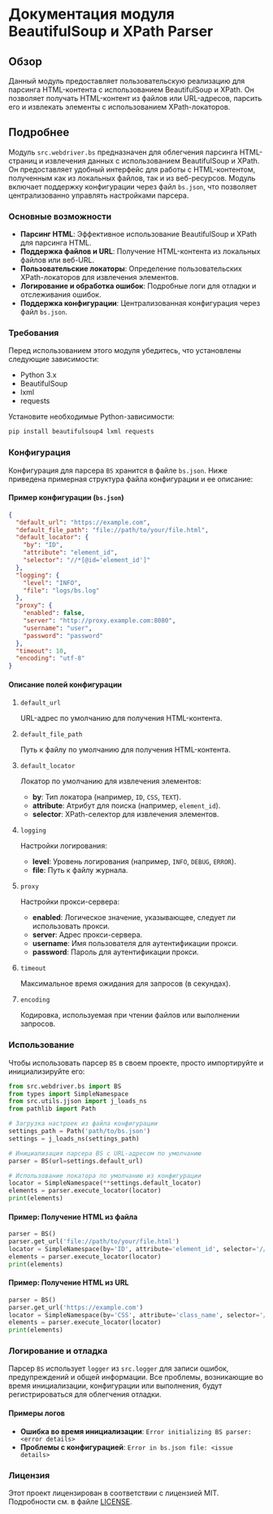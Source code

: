 # Документация модуля BeautifulSoup и XPath Parser

## Обзор

Данный модуль предоставляет пользовательскую реализацию для парсинга HTML-контента с использованием BeautifulSoup и XPath. Он позволяет получать HTML-контент из файлов или URL-адресов, парсить его и извлекать элементы с использованием XPath-локаторов.

## Подробнее

Модуль `src.webdriver.bs` предназначен для облегчения парсинга HTML-страниц и извлечения данных с использованием BeautifulSoup и XPath. Он предоставляет удобный интерфейс для работы с HTML-контентом, полученным как из локальных файлов, так и из веб-ресурсов. Модуль включает поддержку конфигурации через файл `bs.json`, что позволяет централизованно управлять настройками парсера.

### Основные возможности

- **Парсинг HTML**: Эффективное использование BeautifulSoup и XPath для парсинга HTML.
- **Поддержка файлов и URL**: Получение HTML-контента из локальных файлов или веб-URL.
- **Пользовательские локаторы**: Определение пользовательских XPath-локаторов для извлечения элементов.
- **Логирование и обработка ошибок**: Подробные логи для отладки и отслеживания ошибок.
- **Поддержка конфигурации**: Централизованная конфигурация через файл `bs.json`.

### Требования

Перед использованием этого модуля убедитесь, что установлены следующие зависимости:

- Python 3.x
- BeautifulSoup
- lxml
- requests

Установите необходимые Python-зависимости:

```bash
pip install beautifulsoup4 lxml requests
```

### Конфигурация

Конфигурация для парсера `BS` хранится в файле `bs.json`. Ниже приведена примерная структура файла конфигурации и ее описание:

#### Пример конфигурации (`bs.json`)

```json
{
  "default_url": "https://example.com",
  "default_file_path": "file://path/to/your/file.html",
  "default_locator": {
    "by": "ID",
    "attribute": "element_id",
    "selector": "//*[@id='element_id']"
  },
  "logging": {
    "level": "INFO",
    "file": "logs/bs.log"
  },
  "proxy": {
    "enabled": false,
    "server": "http://proxy.example.com:8080",
    "username": "user",
    "password": "password"
  },
  "timeout": 10,
  "encoding": "utf-8"
}
```

#### Описание полей конфигурации

1.  `default_url`

    URL-адрес по умолчанию для получения HTML-контента.

2.  `default_file_path`

    Путь к файлу по умолчанию для получения HTML-контента.

3.  `default_locator`

    Локатор по умолчанию для извлечения элементов:

    *   **by**: Тип локатора (например, `ID`, `CSS`, `TEXT`).
    *   **attribute**: Атрибут для поиска (например, `element_id`).
    *   **selector**: XPath-селектор для извлечения элементов.

4.  `logging`

    Настройки логирования:

    *   **level**: Уровень логирования (например, `INFO`, `DEBUG`, `ERROR`).
    *   **file**: Путь к файлу журнала.

5.  `proxy`

    Настройки прокси-сервера:

    *   **enabled**: Логическое значение, указывающее, следует ли использовать прокси.
    *   **server**: Адрес прокси-сервера.
    *   **username**: Имя пользователя для аутентификации прокси.
    *   **password**: Пароль для аутентификации прокси.

6.  `timeout`

    Максимальное время ожидания для запросов (в секундах).

7.  `encoding`

    Кодировка, используемая при чтении файлов или выполнении запросов.

### Использование

Чтобы использовать парсер `BS` в своем проекте, просто импортируйте и инициализируйте его:

```python
from src.webdriver.bs import BS
from types import SimpleNamespace
from src.utils.jjson import j_loads_ns
from pathlib import Path

# Загрузка настроек из файла конфигурации
settings_path = Path('path/to/bs.json')
settings = j_loads_ns(settings_path)

# Инициализация парсера BS с URL-адресом по умолчанию
parser = BS(url=settings.default_url)

# Использование локатора по умолчанию из конфигурации
locator = SimpleNamespace(**settings.default_locator)
elements = parser.execute_locator(locator)
print(elements)
```

#### Пример: Получение HTML из файла

```python
parser = BS()
parser.get_url('file://path/to/your/file.html')
locator = SimpleNamespace(by='ID', attribute='element_id', selector='//*[@id="element_id"]')
elements = parser.execute_locator(locator)
print(elements)
```

#### Пример: Получение HTML из URL

```python
parser = BS()
parser.get_url('https://example.com')
locator = SimpleNamespace(by='CSS', attribute='class_name', selector='//*[contains(@class, "class_name")]')
elements = parser.execute_locator(locator)
print(elements)
```

### Логирование и отладка

Парсер `BS` использует `logger` из `src.logger` для записи ошибок, предупреждений и общей информации. Все проблемы, возникающие во время инициализации, конфигурации или выполнения, будут регистрироваться для облегчения отладки.

#### Примеры логов

*   **Ошибка во время инициализации**: `Error initializing BS parser: <error details>`
*   **Проблемы с конфигурацией**: `Error in bs.json file: <issue details>`

### Лицензия

Этот проект лицензирован в соответствии с лицензией MIT. Подробности см. в файле [LICENSE](../../LICENSE).